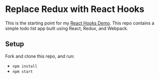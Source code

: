 # Replace Redux with React Hooks

This is the starting point for my [React Hooks Demo](https://dev.to/carriepascale/replace-redux-with-react-hooks-o8c). This repo contains a simple todo list app built using React, Redux, and Webpack.

## Setup

Fork and clone this repo, and run:
- `npm install`
- `npm start`
